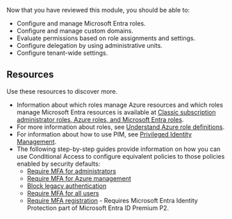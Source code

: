 Now that you have reviewed this module, you should be able to:

- Configure and manage Microsoft Entra roles.
- Configure and manage custom domains.
- Evaluate permissions based on role assignments and settings.
- Configure delegation by using administrative units.
- Configure tenant-wide settings.

## Resources

Use these resources to discover more.

- Information about which roles manage Azure resources and which roles manage Microsoft Entra resources is available at [Classic subscription administrator roles, Azure roles, and Microsoft Entra roles](/azure/role-based-access-control/rbac-and-directory-admin-roles).
- For more information about roles, see [Understand Azure role definitions](/azure/role-based-access-control/role-definitions).
- For information about how to use PIM, see [Privileged Identity Management](/azure/active-directory/privileged-identity-management/).
- The following step-by-step guides provide information on how you can use Conditional Access to configure equivalent policies to those policies enabled by security defaults:
  - [Require MFA for administrators](/azure/active-directory/conditional-access/howto-conditional-access-policy-admin-mfa)
  - [Require MFA for Azure management](/azure/active-directory/conditional-access/howto-conditional-access-policy-azure-management)
  - [Block legacy authentication](/azure/active-directory/conditional-access/howto-conditional-access-policy-block-legacy)
  - [Require MFA for all users](/azure/active-directory/conditional-access/howto-conditional-access-policy-all-users-mfa)
  - [Require MFA registration](/azure/active-directory/identity-protection/howto-identity-protection-configure-mfa-policy) - Requires Microsoft Entra Identity Protection part of Microsoft Entra ID Premium P2.
